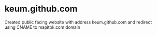 keum.github.com
===============

Created public facing website with address keum.github.com and redirect using CNAME to mapitpk.com domain
